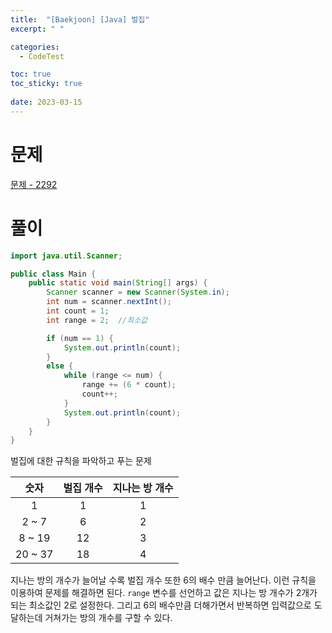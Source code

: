 ```yaml
---
title:  "[Baekjoon] [Java] 벌집"
excerpt: " "

categories:
  - CodeTest

toc: true
toc_sticky: true
 
date: 2023-03-15
---
```


# 문제

[문제 - 2292](https://www.acmicpc.net/problem/2292)

# 풀이

```java
import java.util.Scanner;

public class Main {
    public static void main(String[] args) {
        Scanner scanner = new Scanner(System.in);
        int num = scanner.nextInt();
        int count = 1;
        int range = 2;  //최소값

        if (num == 1) {
            System.out.println(count);
        }
        else {
            while (range <= num) {
                range += (6 * count);
                count++;
            }
            System.out.println(count);
        }
    }
}
```

벌집에 대한 규칙을 파악하고 푸는 문제

|숫자|벌집 개수|지나는 방 개수
|:---:|:---:|:---:|
1|1|1
2 ~ 7|6|2
8 ~ 19|12|3
20 ~ 37|18|4

지나는 방의 개수가 늘어날 수록 벌집 개수 또한 6의 배수 만큼 늘어난다. 이런 규칙을 이용하여 문제를 해결하면 된다. `range` 변수를 선언하고 값은 지나는 방 개수가 2개가 되는 최소값인 2로 설정한다. 그리고 6의 배수만큼 더해가면서 반복하면 입력값으로 도달하는데 거쳐가는 방의 개수를 구할 수 있다.